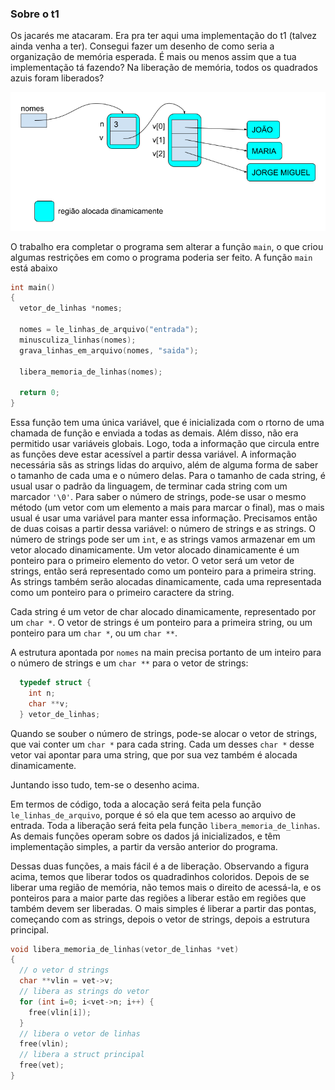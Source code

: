 ### Sobre o t1

Os jacarés me atacaram. Era pra ter aqui uma implementação do t1 (talvez ainda venha a ter).
Consegui fazer um desenho de como seria a organização de memória esperada.
É mais ou menos assim que a tua implementação tá fazendo?
Na liberação de memória, todos os quadrados azuis foram liberados?

![mapa da memória](https://github.com/BenhurUFSM/ed21a/blob/main/Complementos/t1-ed21a.png)


O trabalho era completar o programa sem alterar a função `main`, o que criou algumas restrições em como o programa poderia ser feito.
A função `main` está abaixo
```c
int main()
{
  vetor_de_linhas *nomes;
  
  nomes = le_linhas_de_arquivo("entrada");
  minusculiza_linhas(nomes);
  grava_linhas_em_arquivo(nomes, "saida");
  
  libera_memoria_de_linhas(nomes);
  
  return 0;
}
```

Essa função tem uma única variável, que é inicializada com o rtorno de uma chamada de função e enviada a todas as demais.
Além disso, não era permitido usar variáveis globais.
Logo, toda a informação que circula entre as funções deve estar acessível a partir dessa variável.
A informação necessária sãs as strings lidas do arquivo, além de alguma forma de saber o tamanho de cada uma e o número delas.
Para o tamanho de cada string, é usual usar o padrão da linguagem, de terminar cada string com um marcador `'\0'`.
Para saber o número de strings, pode-se usar o mesmo método (um vetor com um elemento a mais para marcar o final), mas o mais usual é usar uma variável para manter essa informação. Precisamos então de duas coisas a partir dessa variável: o número de strings e as strings.
O número de strings pode ser um `int`, e as strings vamos armazenar em um vetor alocado dinamicamente.
Um vetor alocado dinamicamente é um ponteiro para o primeiro elemento do vetor.
O vetor será um vetor de strings, então será representado como um ponteiro para a primeira string.
As strings também serão alocadas dinamicamente, cada uma representada como um ponteiro para o primeiro caractere da string.

Cada string é um vetor de char alocado dinamicamente, representado por um `char *`.
O vetor de strings é um ponteiro para a primeira string, ou um ponteiro para um `char *`, ou um `char **`.

A estrutura apontada por `nomes` na main precisa portanto de um inteiro para o número de strings e um `char **` para o vetor de strings:
```c
  typedef struct {
    int n;
    char **v;
  } vetor_de_linhas;
```

Quando se souber o número de strings, pode-se alocar o vetor de strings, que vai conter um `char *` para cada string.
Cada um desses `char *` desse vetor vai apontar para uma string, que por sua vez também é alocada dinamicamente.

Juntando isso tudo, tem-se o desenho acima.

Em termos de código, toda a alocação será feita pela função `le_linhas_de_arquivo`, porque é só ela que tem acesso ao arquivo de entrada.
Toda a liberação será feita pela função `libera_memoria_de_linhas`. As demais funções operam sobre os dados já inicializados, e têm implementação simples, a partir da versão anterior do programa.

Dessas duas funções, a mais fácil é a de liberação. Observando a figura acima, temos que liberar todos os quadradinhos coloridos. 
Depois de se liberar uma região de memória, não temos mais o direito de acessá-la, e os ponteiros para a maior parte das regiões a liberar estão em regiões que também devem ser liberadas. O mais simples é liberar a partir das pontas, começando com as strings, depois o vetor de strings, depois a estrutura principal.
```c
void libera_memoria_de_linhas(vetor_de_linhas *vet)
{
  // o vetor d strings
  char **vlin = vet->v;
  // libera as strings do vetor
  for (int i=0; i<vet->n; i++) {
    free(vlin[i]);
  }
  // libera o vetor de linhas
  free(vlin);
  // libera a struct principal
  free(vet);
}
```
